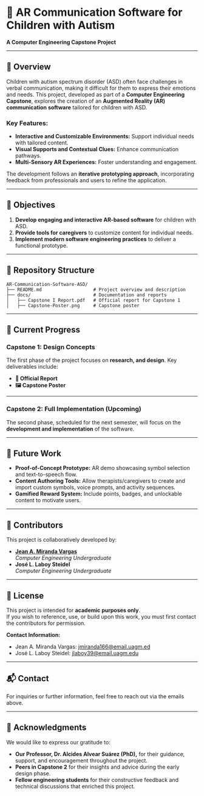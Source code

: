 # 🧩 AR Communication Software for Children with Autism  
**A Computer Engineering Capstone Project**

---

## 📖 Overview
Children with autism spectrum disorder (ASD) often face challenges in verbal communication, making it difficult for them to express their emotions and needs. This project, developed as part of a **Computer Engineering Capstone**, explores the creation of an **Augmented Reality (AR) communication software** tailored for children with ASD.

### Key Features:
- **Interactive and Customizable Environments:** Support individual needs with tailored content.
- **Visual Supports and Contextual Clues:** Enhance communication pathways.
- **Multi-Sensory AR Experiences:** Foster understanding and engagement.

The development follows an **iterative prototyping approach**, incorporating feedback from professionals and users to refine the application.

---

## 🎯 Objectives
1. **Develop engaging and interactive AR-based software** for children with ASD.
2. **Provide tools for caregivers** to customize content for individual needs.
3. **Implement modern software engineering practices** to deliver a functional prototype.

---

## 📂 Repository Structure

```
AR-Communication-Software-ASD/
├── README.md                   # Project overview and description
├── docs/                       # Documentation and reports
│   ├── Capstone I Report.pdf   # Official report for Capstone 1
│   ├── Capstone-Poster.png     # Capstone poster
```

---

## 🚀 Current Progress
### **Capstone 1: Design Concepts**
The first phase of the project focuses on **research, and design**. Key deliverables include:
- **📄 Official Report**
- **🖼️ Capstone Poster**
---

### Capstone 2: Full Implementation (Upcoming)
The second phase, scheduled for the next semester, will focus on the **development and implementation** of the software.

---

## 🔮 Future Work
- **Proof-of-Concept Prototype:** AR demo showcasing symbol selection and text-to-speech flow.
- **Content Authoring Tools:** Allow therapists/caregivers to create and import custom symbols, voice prompts, and activity sequences.
- **Gamified Reward System:** Include points, badges, and unlockable content to motivate users.

---

## 👥 Contributors
This project is collaboratively developed by:
- **[Jean A. Miranda Vargas](https://github.com/zarkydarky)**  
  *Computer Engineering Undergraduate*  
- **José L. Laboy Steidel**  
  *Computer Engineering Undergraduate*

---

## 📜 License
This project is intended for **academic purposes only**.  
If you wish to reference, use, or build upon this work, you must first contact the contributors for permission.

**Contact Information:**
- Jean A. Miranda Vargas: [jmiranda166@email.uagm.ed](mailto:jmirdan166@email.uagm.edu)  
- José L. Laboy Steidel: [jlaboy39@email.uagm.edu](mailto:jlaboy39@email.uagm.edu)  

---

## 📬 Contact
For inquiries or further information, feel free to reach out via the emails above.

---

## 🙏 Acknowledgments
We would like to express our gratitude to:
- **Our Professor, Dr. Alcides Alvear Suárez (PhD),** for their guidance, support, and encouragement throughout the project.
- **Peers in Capstone 2** for their insights and advice during the early design phase.
- **Fellow engineering students** for their constructive feedback and technical discussions that enriched this project.
